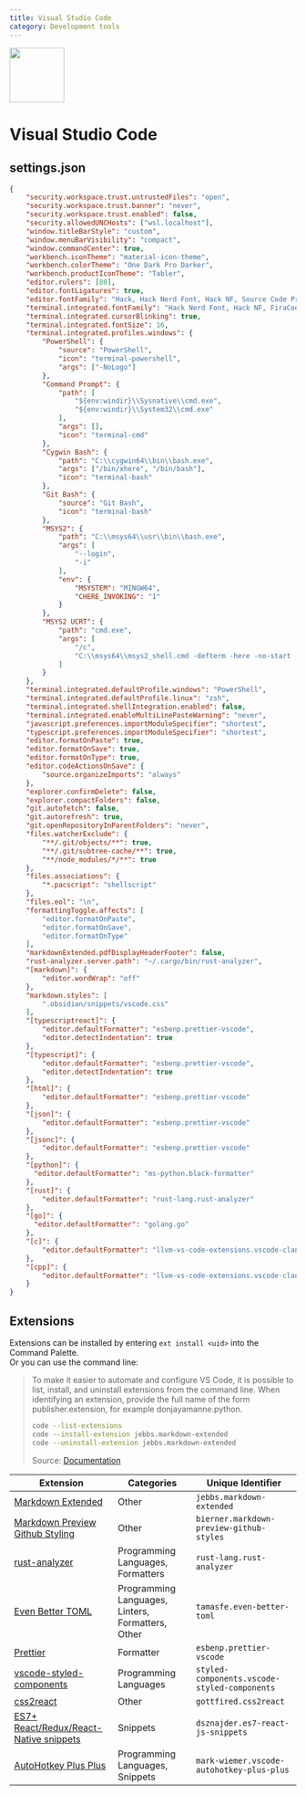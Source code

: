```yaml
---
title: Visual Studio Code
category: Development tools
---
```


<img src="https://upload.wikimedia.org/wikipedia/commons/9/9a/Visual_Studio_Code_1.35_icon.svg" width="96">

# Visual Studio Code

## settings.json

```json
{
    "security.workspace.trust.untrustedFiles": "open",
    "security.workspace.trust.banner": "never",
    "security.workspace.trust.enabled": false,
    "security.allowedUNCHosts": ["wsl.localhost"],
    "window.titleBarStyle": "custom",
    "window.menuBarVisibility": "compact",
    "window.commandCenter": true,
    "workbench.iconTheme": "material-icon-theme",
    "workbench.colorTheme": "One Dark Pro Darker",
    "workbench.productIconTheme": "Tabler",
    "editor.rulers": [80],
    "editor.fontLigatures": true,
    "editor.fontFamily": "Hack, Hack Nerd Font, Hack NF, Source Code Pro, Fira Code, Consolas, monospace",
    "terminal.integrated.fontFamily": "Hack Nerd Font, Hack NF, FiraCode Nerd Font, FiraCode NF, Hack, FiraCode, Consolas, monospace",
    "terminal.integrated.cursorBlinking": true,
    "terminal.integrated.fontSize": 16,
    "terminal.integrated.profiles.windows": {
        "PowerShell": {
            "source": "PowerShell",
            "icon": "terminal-powershell",
            "args": ["-NoLogo"]
        },
        "Command Prompt": {
            "path": [
                "${env:windir}\\Sysnative\\cmd.exe",
                "${env:windir}\\System32\\cmd.exe"
            ],
            "args": [],
            "icon": "terminal-cmd"
        },
        "Cygwin Bash": {
            "path": "C:\\cygwin64\\bin\\bash.exe",
            "args": ["/bin/xhere", "/bin/bash"],
            "icon": "terminal-bash"
        },
        "Git Bash": {
            "source": "Git Bash",
            "icon": "terminal-bash"
        },
        "MSYS2": {
            "path": "C:\\msys64\\usr\\bin\\bash.exe",
            "args": [
                "--login",
                "-i"
            ],
            "env": {
                "MSYSTEM": "MINGW64",
                "CHERE_INVOKING": "1"
            }
        },
        "MSYS2 UCRT": {
            "path": "cmd.exe",
            "args": [
                "/c",
                "C:\\msys64\\msys2_shell.cmd -defterm -here -no-start -ucrt64"
            ]
        }
    },
    "terminal.integrated.defaultProfile.windows": "PowerShell",
    "terminal.integrated.defaultProfile.linux": "zsh",
    "terminal.integrated.shellIntegration.enabled": false,
    "terminal.integrated.enableMultiLinePasteWarning": "never",
    "javascript.preferences.importModuleSpecifier": "shortest",
    "typescript.preferences.importModuleSpecifier": "shortest",
    "editor.formatOnPaste": true,
    "editor.formatOnSave": true,
    "editor.formatOnType": true,
    "editor.codeActionsOnSave": {
        "source.organizeImports": "always"
    },
    "explorer.confirmDelete": false,
    "explorer.compactFolders": false,
    "git.autofetch": false,
    "git.autorefresh": true,
    "git.openRepositoryInParentFolders": "never",
    "files.watcherExclude": {
        "**/.git/objects/**": true,
        "**/.git/subtree-cache/**": true,
        "**/node_modules/*/**": true
    },
    "files.associations": {
        "*.pacscript": "shellscript"
    },
    "files.eol": "\n",
    "formattingToggle.affects": [
        "editor.formatOnPaste",
        "editor.formatOnSave",
        "editor.formatOnType"
    ],
    "markdownExtended.pdfDisplayHeaderFooter": false,
    "rust-analyzer.server.path": "~/.cargo/bin/rust-analyzer",
    "[markdown]": {
        "editor.wordWrap": "off"
    },
    "markdown.styles": [
        ".obsidian/snippets/vscode.css"
    ],
    "[typescriptreact]": {
        "editor.defaultFormatter": "esbenp.prettier-vscode",
        "editor.detectIndentation": true
    },
    "[typescript]": {
        "editor.defaultFormatter": "esbenp.prettier-vscode",
        "editor.detectIndentation": true
    },
    "[html]": {
        "editor.defaultFormatter": "esbenp.prettier-vscode"
    },
    "[json]": {
        "editor.defaultFormatter": "esbenp.prettier-vscode"
    },
    "[jsonc]": {
        "editor.defaultFormatter": "esbenp.prettier-vscode"
    },
    "[python]": {
      "editor.defaultFormatter": "ms-python.black-formatter"
    },
    "[rust]": {
        "editor.defaultFormatter": "rust-lang.rust-analyzer"
    },
    "[go]": {
      "editor.defaultFormatter": "golang.go"
    },
    "[c]": {
        "editor.defaultFormatter": "llvm-vs-code-extensions.vscode-clangd"
    },
    "[cpp]": {
        "editor.defaultFormatter": "llvm-vs-code-extensions.vscode-clangd"
    }
}
```

## Extensions

Extensions can be installed by entering `ext install <uid>` into the Command Palette.  
Or you can use the command line:  
> To make it easier to automate and configure VS Code, it is possible to list, install, and uninstall extensions from the command line. When identifying an extension, provide the full name of the form publisher.extension, for example donjayamanne.python.
> ```bash
> code --list-extensions
> code --install-extension jebbs.markdown-extended
> code --uninstall-extension jebbs.markdown-extended
> ```
> Source: [Documentation](https://code.visualstudio.com/docs/editor/extension-marketplace#_command-line-extension-management)

| Extension                                                                                                                     | Categories                                        | Unique Identifier                            |
| ----------------------------------------------------------------------------------------------------------------------------- | ------------------------------------------------- | -------------------------------------------- |
| [Markdown Extended](https://marketplace.visualstudio.com/items?itemName=jebbs.markdown-extended)                              | Other                                             | `jebbs.markdown-extended`                    |
| [Markdown Preview Github Styling](https://marketplace.visualstudio.com/items?itemName=bierner.markdown-preview-github-styles) | Other                                             | `bierner.markdown-preview-github-styles`     |
| [rust-analyzer](https://marketplace.visualstudio.com/items?itemName=rust-lang.rust-analyzer)                                  | Programming Languages, Formatters                 | `rust-lang.rust-analyzer`                    |
| [Even Better TOML](https://marketplace.visualstudio.com/items?itemName=tamasfe.even-better-toml)                              | Programming Languages, Linters, Formatters, Other | `tamasfe.even-better-toml`                   |
| [Prettier](https://marketplace.visualstudio.com/items?itemName=esbenp.prettier-vscode)                                        | Formatter                                         | `esbenp.prettier-vscode`                     |
| [vscode-styled-components](https://marketplace.visualstudio.com/items?itemName=styled-components.vscode-styled-components)    | Programming Languages                             | `styled-components.vscode-styled-components` |
| [css2react](https://marketplace.visualstudio.com/items?itemName=gottfired.css2react)                                          | Other                                             | `gottfired.css2react`                        |
| [ES7+ React/Redux/React-Native snippets](https://marketplace.visualstudio.com/items?itemName=dsznajder.es7-react-js-snippets) | Snippets                                          | `dsznajder.es7-react-js-snippets`            |
| [AutoHotkey Plus Plus](https://marketplace.visualstudio.com/items?itemName=mark-wiemer.vscode-autohotkey-plus-plus)           | Programming Languages, Snippets                   | `mark-wiemer.vscode-autohotkey-plus-plus`    |
